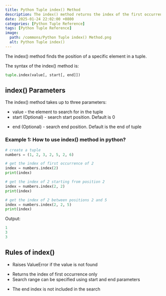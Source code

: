 ```yaml
---
title: Python Tuple index() Method
description: The index() method returns the index of the first occurrence of a specified value in a tuple.
date: 2025-01-24 22:02:00 +0800
categories: [Python Tuple Reference]
tags: [Python Tuple Reference]
image:
  path: /commons/Python Tuple index() Method.png
  alt: Python Tuple index()
---
```


The index() method finds the position of a specific element in a tuple.

The syntax of the index() method is:

```python
tuple.index(value[, start[, end]])
```

## index() Parameters

The index() method takes up to three parameters:

* value - the element to search for in the tuple
* start (Optional) - search start position. Default is 0
<script type="text/javascript">
	atOptions = {
		'key' : 'f934c5057f4cfe34762901514605d248',
		'format' : 'iframe',
		'height' : 180,
		'width' : 800,
		'params' : {}
	};
</script>
<script type="text/javascript" src="https://www.highperformanceformat.com/f934c5057f4cfe34762901514605d248/invoke.js"></script>
* end (Optional) - search end position. Default is the end of tuple

### Example 1: How to use index() method in python?

```python
# create a tuple
numbers = (1, 2, 3, 2, 5, 2, 6)

# get the index of first occurrence of 2
index = numbers.index(2)
print(index)

# get the index of 2 starting from position 2
index = numbers.index(2, 2)
print(index)

# get the index of 2 between positions 2 and 5
index = numbers.index(2, 2, 5)
print(index)
```

Output:
```python
1
3
3
```

## Rules of index()

* Raises ValueError if the value is not found
<script type="text/javascript">
	atOptions = {
		'key' : 'f934c5057f4cfe34762901514605d248',
		'format' : 'iframe',
		'height' : 180,
		'width' : 800,
		'params' : {}
	};
</script>
<script type="text/javascript" src="https://www.highperformanceformat.com/f934c5057f4cfe34762901514605d248/invoke.js"></script>
* Returns the index of first occurrence only
* Search range can be specified using start and end parameters
<script type="text/javascript">
	atOptions = {
		'key' : 'f934c5057f4cfe34762901514605d248',
		'format' : 'iframe',
		'height' : 180,
		'width' : 800,
		'params' : {}
	};
</script>
<script type="text/javascript" src="https://www.highperformanceformat.com/f934c5057f4cfe34762901514605d248/invoke.js"></script>
* The end index is not included in the search